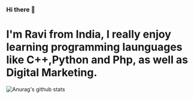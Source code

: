 ### Hi there 👋 

# I'm Ravi from India, I really enjoy learning programming launguages like C++,Python and Php, as well as Digital Marketing.

![Anurag's github stats](https://github-readme-stats.vercel.app/api?username=RAVI-SAINI-6666&count_private=true)
